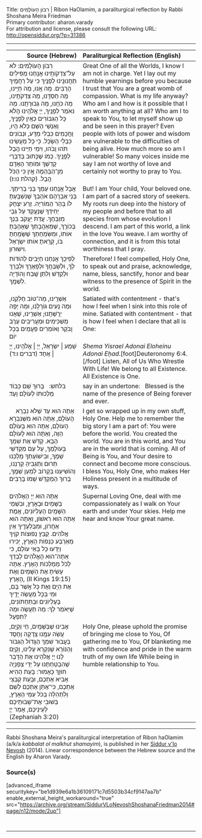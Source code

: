 <html>
<head></head>
<body>
Title: רִבּוֹן הָעוֹלָמִים | Ribon HaOlamim, a paraliturgical reflection by Rabbi Shoshana Meira Friedman<br />
Primary contributor: aharon.varady<br />
For attribution and license, please consult the following URL: <a href="http://opensiddur.org/?p=31386">http://opensiddur.org/?p=31386</a>
<p />
<hr />

<table style="margin-left: auto;margin-right: auto;" class="draggable">
<thead><tr><th id="x" style="text-align: right;">Source (Hebrew)</th><th style="text-align: left;">Paraliturgical Reflection (English)</th></tr></thead>
<tbody>
<tr><td style="vertical-align:top;">
<div class="liturgy"><span lang="he">
רִבּוֹן הָעוֹלָמִים:
לֹא עַל־צִדְקוֹתֵֽינוּ אֲנַֽחְנוּ מַפִּילִים תַּחֲנוּנֵֽינוּ לְפָנֶֽיךָ
כִּי עַל רַחֲמֶֽיךָ הָרַבִּים.
מָה אָֽנוּ, מֶה חַיֵּֽינוּ,
מֶה חַסְדֵּֽנוּ, מַה צִּדְקֹתֵֽינוּ, מַה כֹּחֵֽנוּ, מַה גְּבוּרָתֵֽנוּ.
מַה נּאֹמַר לְפָנֶֽיךָ, יְיָ אֱלֹהֵֽינוּ
הֲלֹא כָּל הַגִּבּוֹרִים כְּאַֽיִן לְפָנֶֽיךָ,
וְאַנְשֵׁי הַשֵּׁם כְּלֹא הָיוּ,
וַחֲכָמִים כִּבְלִי מַדָּע,
וּנְבוֹנִים כִּבְלִי הַשְׂכֵּל.
כִּי כָּל מַעֲשֵׂינוּ תֹּהוּ וָבֹהוּ,
וִימֵי חַיֵּינוּ הֶֽבֶל לְפָנֶֽיךָ.
כְּמוֹ שֶׁכָּתוּב בְּדִבְרֵי קָדְשְׁךָ
וּמוֹתַר הָאָדָם מִן־הַבְּהֵמָה אָֽיִן כִּי הַכֹּל הָֽבֶל. <span class="citation">(קהלת נו:ז)</span> 
</span></div></td>
 
<td style="vertical-align:top;">
<div class="english">
Great One of all the Worlds, I know I am not in charge.  
Yet I lay out my humble yearnings before you 
because I trust that You are a great womb of compassion.  
What is my life anyway?  
Who am I and how is it possible that I am worth anything at all?  
Who am I to speak to You, to let myself show up and be seen in this prayer?  
Even people with lots of power and wisdom are vulnerable to the difficulties of being alive.
How much more so am I vulnerable!  
So many voices inside me say I am not worthy of love
and certainly not worthy to pray to You.  
</div></td></tr>


<tr><td style="vertical-align:top;">
<div class="liturgy"><span lang="he">
אֲבָל 
אֲנַֽחְנוּ עַמְּךָ בְּנֵי בְרִיתֶךָ.
בְּנֵי אַבְרָהָם אֹהַבְךָ שֶׁנִּשְׁבַּֽעְתָּ לּוֹ בְּהַר הַמּוֹרִיָּה.
זֶרַע יִצְחָק יְחִידְךָ שֶׁנֶּעֱקַד עַל גַּבֵּי מִזְבַּחֶךָ.
עֲדַת יַעֲקֹב בִּנְךָ בְּכוֹרֶֽךָ,
שֶׁמֵּאַהֲבָתְךָ שֶׁאָהַֽבְתָּ אוֹתוֹ,
וּמִשִּׂמְחָתְךָ שֶׁשָּׂמַֽחְתָּ בּוֹ,
קָרָֽאתָ אוֹתוֹ יִשְׂרָאֵל וִישׁוּרוּן.
</span></div></td>
 
<td style="vertical-align:top;">
<div class="english">
But! 
I am Your child, Your beloved one.  
I am part of a sacred story of seekers.  
My roots run deep into the history of my people
and before that to all species from whose evolution I descend.  
I am part of this world, a link in the love You weave. 
I am worthy of connection, and it is from this total worthiness that I pray.
</div></td></tr>


<tr><td style="vertical-align:top;">
<div class="liturgy"><span lang="he">
לְפִיכָךְ 
אֲנַחְנוּ חַיָּבִים לְהוֹדוֹת לְךָ, 
וּלְשַׁבֵּחֲךָ וּלְפָאֶרְֽךָ 
וּלְבָרֵךְ וּלְקַדֵּשׁ 
וְלִתֵּן שֶֽׁבַח וְהוֹדָיָה לִשְׁמֶֽךָ. 
</span></div></td>
 
<td style="vertical-align:top;">
<div class="english">
Therefore!
I feel compelled, Holy One, to speak out and praise, 
acknowledge, name,
bless, sanctify,
honor and bear witness to the presence of Spirit in the world.  
</div></td></tr>


<tr><td style="vertical-align:top;">
<div class="liturgy"><span lang="he">
אַשְׁרֵֽינוּ, מַה־טּוֹב חֶלְקֵֽנוּ, וּמַה נָּעִים גּוֹרָלֵֽנוּ, וּמַה יָּפָה יְרֻשָּׁתֵֽנוּ; 
אַשְׁרֵֽינוּ, שֶׁאָנוּ מַשְׁכִּימִים וּמַעֲרִיבִים עֶרֶב וָבֹקֶר וְאוֹמְרִים פַּעֲמַיִם בְּכָל יוֹם׃
</span></div></td>
 
<td style="vertical-align:top;">
<div class="english">
Satiated with contentment - that's how I feel when I sink into this role of mine.  
Satiated with contentment - that is how I feel when I declare that all is One: 
</div></td></tr>


<tr><td style="vertical-align:top;">
<div class="liturgy"><span lang="he">
שְׁמַע | יִשְׂרָאֵל, יְיָ | אֱלֹהֵֽינוּ, יְיָ | אֶחָד׃ <span class="citation">(דברים ו:ד)</span>
</span></div></td>
 
<td style="vertical-align:top;">
<div class="english">
<em>Shema Yisrael Adonai Eloheinu Adonai Eḥad</em>.[foot]Deuteronomy 6:4.[/foot]  
Listen, All of Us Who Wrestle With Life!  We belong to all Existence. All Existence is One.
</div></td></tr>


<tr><td style="vertical-align:top;">
<div class="liturgy"><span lang="he">
<span class="instruction">בלחש:</span>
&nbsp;
בָּרוּךְ שֵׁם כְּבוֹד מַלְכוּתוֹ לְעוֹלָם וָעֶד׃
</span></div></td>
 
<td style="vertical-align:top;">
<div class="english">
<span class="instruction">say in an undertone:</span>
&nbsp;
Blessed is the name of the presence of Being forever and ever.
</div></td></tr>


<tr><td style="vertical-align:top;">
<div class="liturgy"><span lang="he">
&nbsp;
&nbsp;
אַתָּה הוּא עַד שֶׁלֹּא נִבְרָא הָעוֹלָם, 
אַתָּה הוּא מִשֶּׁנִּבְרָא הָעוֹלָם, 
אַתָּה הוּא בָּעוֹלָם הַזֶּה, וְאַתָּה הוּא לָעוֹלָם הַבָּא. 
קַדֵּשׁ אֶת שִׁמְךָ בָּעוֹלָמֶךָ, עַל עַם מַקְדִּשֵׁי שְׁמֶךָ, וּבִישׁוֹעָתְךָ מַלְכֵּנוּ תְּרוּם וְתַגְבִּיהַּ קַרְנֵנוּ, 
וְהוֹשִׁיעֵנוּ בְּקָרוֹב לְמַעַן שְׁמֶֽךָ, בָּרוּךְ הַמְקַדֵּשׁ שְׁמוֹ בָּרַבִּים׃
</span></div></td>
 
<td style="vertical-align:top;">
<div class="english">
I get so wrapped up in my own stuff, Holy One.  
Help me to remember the big story I am a part of: 
You were before the world.  
You created the world. 
You are in this world, and You are in the world that is coming. 
All of Being is You, and Your desire to connect and become more conscious. 
I bless You, Holy One, who makes Her Holiness present in a multitude of ways.
</div></td></tr>


<tr><td style="vertical-align:top;">
<div class="liturgy"><span lang="he">
אַתָּה הוּא יְיָ הָאֶלֹהִים בַּשָּׁמַיִם וּבָאָרֶץ, וּבִשְׁמֵי הַשָּׁמַֽיִם הָעֶלְיוֹנִים, 
אֱמֶת אַתָּה הוּא רִאשׁוֹן, וְאַתָּה הוּא אַחֲרוֹן, וּמִבַּלְעָדֶֽיךָ אֵין אֱלֹהִים. 
קַבֵּץ נְפוּצוֹת קוֶֹיךָ מֵאַרְבַּע כַּנְפוֹת הָאָרֶץ, יַכִּירוּ וְיֵדְעוּ כָּל בָּאֵי עוֹלָם, 
כִּי אַתָּה־הוּא הָאֱלֹהִים לְבַדְּךָ לְכֹל מַמְלְכוֹת הָאָרֶץ. 
אַתָּה עָשִׂיתָ אֶת הַשָּׁמַיִם וְאֶת הָאָרֶץ, <span class="citation">(II Kings 19:15)</span> 
אֶת הַיָּם וְאֶת כָּל אֲשֶׁר בָּם, 
וּמִי בְּכׇל מַעֲשֵֹה יָדֶֽיךָ בָּעֶלְיוֹנִים וּבַתַּחְתּוֹנִים, 
שֶׁיּֽאֹמַר לְךָ: מַה תַּעֲשֶֹה וּמַה תִּפְעָל? 
</span></div></td>
 
<td style="vertical-align:top;">
<div class="english">
Supernal Loving One, 
deal with me compassionately as I walk on Your earth and under Your skies.
Help me hear and know Your great name.
</div></td></tr>


<tr><td style="vertical-align:top;">
<div class="liturgy"><span lang="he">
אָבִינוּ שֶׁבַּשָּׁמַֽיִם, חַי וְקַיָּם, 
עֲשֵֹה עִמָּֽנוּ צְדָקָה וָחֶסֶד בַּעֲבוּר שִׁמְךָ הַגָּדוֹל הַגִּבּוֹר וְהַנּוֹרָא שֶׁנִּקְרָא עָלֵינוּ, 
וְקַיֶּם לָנוּ יְיָ אֱלֹהֵינוּ אֶת הַדָּבָר שֶׁהִבְטַחְתָּנוּ עַל יְדֵי צְפַנְיָה חוֹזָךְ כָּאָמוּר: 
בָּעֵת הַהִיא אָבִיא אֶתְכֶם, וּבָעֵת קַבְּצִי אֶתְכֶם, 
כִּי־אֶתֵּן אֶתְכֶם לְשֵׁם וְלִתְהִלָּה בְּכֹל עַמֵּי הָאָרֶץ, 
בְּשׁוּבִי אֶת־שְׁבוּתֵיכֶם לְעֵינֵיכֶם, אָמַר יְיָ׃ <span class="citation">(Zephaniah 3:20)</span>
</span></div></td>
 
<td style="vertical-align:top;">
<div class="english">
Holy One, 
please uphold the promise of bringing me close to You,
Of gathering me to You,
Of blanketing me with confidence and pride in the warm truth of my own life
While being in humble relationship to You.
</div></td></tr>
</tbody></table>

<hr />

Rabbi Shoshana Meira's paraliturgical interpretation of Ribon haOlamim (a/k/a <em>kabbalat ol malkhut shamayim</em>), is published in her <a href="https://opensiddur.org/compilations/siddurim/morning-siddur/jewish-prayer-as-shame-resilience-practice-siddur-vlo-nevosh-by-rabbi-shoshana-friedman/">Siddur v'lo Nevosh</a> (2014). Linear correspondence between the Hebrew source and the English by Aharon Varady.

<h3>Source(s)</h3>

[advanced_iframe securitykey="be1d939e6a1b36109171c7d5503b34cf9147aa7b" enable_external_height_workaround="true" src="https://archive.org/stream/SiddurVLoNevoshShoshanaFriedman2014#page/n12/mode/2up"]

&nbsp;

<hr />

&nbsp;
</body>
</html>